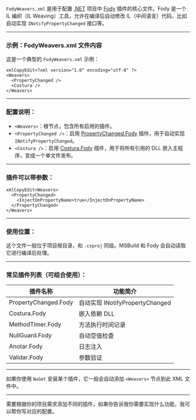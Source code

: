 `FodyWeavers.xml` 是用于配置 [.NET](https://dotnet.microsoft.com/) 项目中 [Fody](https://github.com/Fody/Fody) 插件的核心文件。Fody 是一个 IL 编织（IL Weaving）工具，允许在编译后自动修改 IL（中间语言）代码，比如自动实现 `INotifyPropertyChanged` 接口等。

------

### 示例：FodyWeavers.xml 文件内容

这是一个典型的 `FodyWeavers.xml` 示例：

```
xmlCopyEdit<?xml version="1.0" encoding="utf-8" ?>
<Weavers>
  <PropertyChanged />
  <Costura />
</Weavers>
```

------

### 配置说明：

- `<Weavers>`：根节点，包含所有启用的插件。
- `<PropertyChanged />`：启用 [PropertyChanged.Fody](https://github.com/Fody/PropertyChanged) 插件，用于自动实现 `INotifyPropertyChanged`。
- `<Costura />`：启用 [Costura.Fody](https://github.com/Fody/Costura) 插件，用于将所有引用的 DLL 嵌入主程序，变成一个单文件发布。

------

### 插件可以带参数：

```
xmlCopyEdit<Weavers>
  <PropertyChanged>
    <InjectOnPropertyName>true</InjectOnPropertyName>
  </PropertyChanged>
</Weavers>
```

------

### 使用位置：

这个文件一般位于项目根目录，和 `.csproj` 同级。MSBuild 和 Fody 会自动读取它进行编译后处理。

------

### 常见插件列表（可组合使用）：

| 插件名称             | 功能简介                        |
| -------------------- | ------------------------------- |
| PropertyChanged.Fody | 自动实现 INotifyPropertyChanged |
| Costura.Fody         | 嵌入依赖 DLL                    |
| MethodTimer.Fody     | 方法执行时间记录                |
| NullGuard.Fody       | 自动空值检查                    |
| Anotar.Fody          | 日志注入                        |
| Validar.Fody         | 参数验证                        |

------

如果你使用 `NuGet` 安装某个插件，它一般会自动添加 `<Weavers>` 节点到此 XML 文件中。

------

需要根据你的项目需求添加不同的插件，如果你告诉我你需要实现什么功能，我可以帮你写对应的配置。